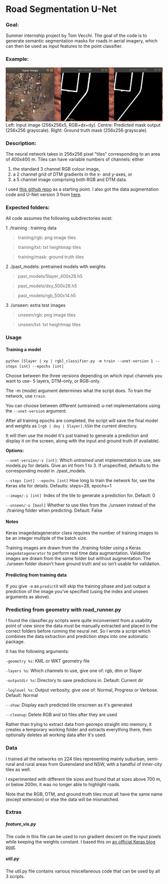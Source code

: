 # Road Segmentation U-Net
 

### Goal:
Summer internship project by Tom Vecchi. 
The goal of the code is to generate semantic segmentation masks for roads in aerial imagery, which can then be used as input features to the point classifier.

### Example:
![Sample image ](sample_result.png)
Left: Input image (256x256x5, RGB+dx+dy). 
Centre: Predicted mask output (256x256 grayscale).
Right: Ground truth mask (256x256 grayscale).



### Description:
The neural network takes in 256x256 pixel "tiles" corresponding to an area of 400x400 m. Tiles can have variable numbers of channels: either 
1. the standard 3 channel RGB colour image, 
2. a 2 channel grid of DTM gradients in the x- and y-axes, or 
3. a 5 channel image comprising both RGB and DTM data. 



I used [this github repo](https://github.com/mrgloom/keras-semantic-segmentation-example/blob/master/binary_segmentation/binary_crossentropy_example.py) as a starting point. I also got the data augmentation code and U-Net version 3 from [here](https://github.com/zhixuhao/unet).


### Expected folders:
All code assumes the following subdirectories exist:

 1 ./training : training data
 > training/rgb: png image tiles
 
 > training/txt: txt heightmap tiles
 
 > training/mask: ground truth tiles
  
 2 ./past_models: pretrained models with  weights
  > past_models/5layer_400x28.h5
  
  > past_models/dxy_500x28.h5
  
  > past_models/rgb_500x14.h5
  
  
3 ./unseen: extra test images

> unseen/rgb: png image tiles

> unseen/txt: txt heightmap tiles 



   



### Usage
#### Training a model

`python [5layer | xy | rgb]_classifier.py -m train --unet-version 1 --steps [int] --epochs [int] `

Choose between the three versions depending on which input channels you want to use- 5 layers, DTM-only, or RGB-only. 
 
The -m (mode) argument determines what the script does. To train the network, use `train`.

You can choose between different (untrained) u-net implementations using the `--unet-version` argument.

 After all training epochs are completed, the script will save the final model and weights as `[rgb | dxy | 5layer].h5`in the current directory.
 
 It will then use the model it's just trained to generate a prediction and display it on the screen, along with the input and ground truth (if available).


__Options:__


`--unet-version/-v [int]`: Which *untrained* unet implementation to use, see models.py for details. Give an int from 1 to 3. If unspecified, defaults to the corresponding model in ./past_models.

  `--steps [int] --epochs [int]` How long to train the network for, see the Keras site for details. Defaults: steps=28, epochs=1
  
 `--image/-i [int] `Index of the tile to generate a prediction for. Default: 0
 
 `--unseen/-u [bool]` Whether to use tiles from the ./unseen instead of the ./training folder when predicting. Default: False

#### Notes
Keras imagedatagenerator class requires the number of training images to be an integer multiple of the batch size.

Training images are drawn from the ./training folder using a Keras `imagedatagenerator` to perform real time data augmentation. Validation images are drawn from the same folder but without augmentation. The ./unseen folder doesn't have ground truth and so isn't usable for validation.


#### Predicting from training data
If you give `-m` as `predict`it will skip the training phase and just output a prediction of the image you've specified (using the index and unseen arguments as above).




 
### Predicting from geometry with road_runner.py
I found the classifier.py scripts were quite inconvenient from a usability point of view since the data must be manually extracted and placed in the correct folders before running the neural net. So I wrote a script which combines the data extraction and prediction steps into one automatic package.

It has the following arguments:

`-geometry %s`: KML or WKT geometry file

`-layers %s`: Which channels to use, give one of: rgb, dtm or 5layer

`-outputdir %s`: Directory to save predictions in. Default: Current dir

`-loglevel %s`: Output verbosity, give one of: Normal, Progress or Verbose. Default: Normal

`--show`: Display each predicted tile onscreen as it's generated

`--cleanup`: Delete RGB and txt files after they are used 

Rather than trying to extract data from georepo straight into memory, it creates a temporary working folder and extracts everything there, then optionally deletes all working data after it's used.




### Data 
I trained all the networks on 224 tiles representing mainly suburban, semi-rural and rural areas from Queensland and NSW, with a handful of inner-city tiles as well. 


I experimented with different tile sizes and found that at sizes above 700 m, or below 200m, it was no longer able to highlight roads.


Note that the RGB, DTM, and ground truth tiles must all have the same name (except extension) or else the data will be mismatched.
 
 

### Extras
##### feature_vis.py
The code in this file can be used to run gradient descent on the input pixels while keeping the weights constant. I based this on [an official Keras blog post](https://blog.keras.io/how-convolutional-neural-networks-see-the-world.html).
 
 
##### util.py
The util.py file contains various miscellaneous code that can be used by all 3 scripts.
 